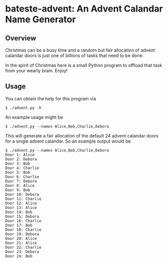 # bateste-advent: An Advent Calandar Name Generator

## Overview

Christmas can be a busy time and a random but fair allocation of
advent calandar doors is just one of billions of tasks that need to be
done.

In the spirit of Christmas here is a small Python program to offload
that task from your wearly brain. Enjoy!

## Usage

You can obtain the help for this program via
```
$ ./advent.py -h
```
An example usage might be
```
$ ./advent.py --names Alice,Bob,Charlie,Debora
```
This will generate a fair allocation of the default 24 advent calandar
doors for a single advent calandar. So an example output would be
```
$ ./advent.py --names Alice,Bob,Charlie,Debora
Door 1: Alice
Door 2: Debora
Door 3: Bob
Door 4: Charlie
Door 5: Bob
Door 6: Charlie
Door 7: Debora
Door 8: Alice
Door 9: Bob
Door 10: Debora
Door 11: Charlie
Door 12: Alice
Door 13: Alice
Door 14: Bob
Door 15: Debora
Door 16: Charlie
Door 17: Bob
Door 18: Charlie
Door 19: Debora
Door 20: Alice
Door 21: Alice
Door 22: Charlie
Door 23: Debora
Door 24: Bob

```
